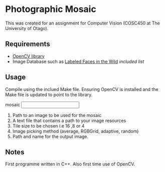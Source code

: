 # Photographic Mosaic
This was created for an assignment for Computer Vision (COSC450 at The University of Otago). 
## Requirements
- [OpenCV library](http://opencv.org/)
- Image Database such as [Labeled Faces in the Wild](http://vis-www.cs.umass.edu/lfw/) _included list_


## Usage
Compile using the inclued Make file. Ensuring OpenCV is installed and the Make file is updated to point to the library.

mosaic <input image> <list of images> <tile size> <method> <output image>

1. Path to an image to be used for the mosaic
2. A text file that contains a path to your image resources
3. Tile size to be chosen i.e 16 ,8 or 4
4. Image picking method (average, RGBGrid, adaptive, random)
5. Path and name for the output image.


## Notes
First programme written in C++. Also first time use of OpenCV.
